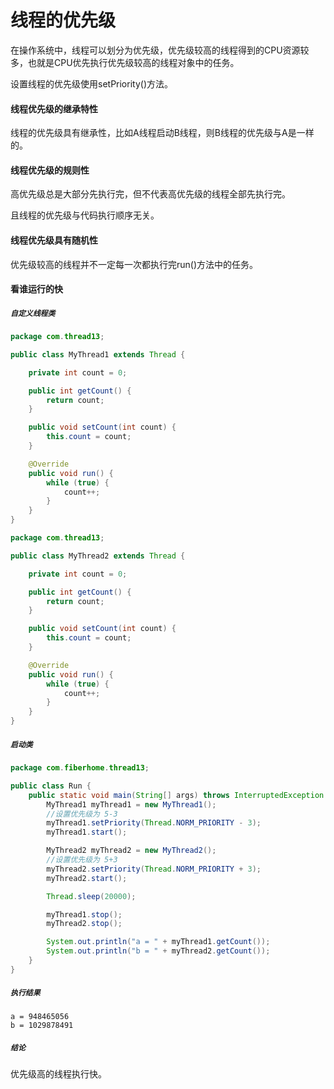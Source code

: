 # 线程的优先级

在操作系统中，线程可以划分为优先级，优先级较高的线程得到的CPU资源较多，也就是CPU优先执行优先级较高的线程对象中的任务。

设置线程的优先级使用setPriority()方法。

#### 线程优先级的继承特性

线程的优先级具有继承性，比如A线程启动B线程，则B线程的优先级与A是一样的。

#### 线程优先级的规则性

高优先级总是大部分先执行完，但不代表高优先级的线程全部先执行完。

且线程的优先级与代码执行顺序无关。

#### 线程优先级具有随机性

优先级较高的线程并不一定每一次都执行完run()方法中的任务。

#### 看谁运行的快

##### `自定义线程类`

```java
package com.thread13;

public class MyThread1 extends Thread {

    private int count = 0;

    public int getCount() {
        return count;
    }

    public void setCount(int count) {
        this.count = count;
    }

    @Override
    public void run() {
        while (true) {
            count++;
        }
    }
}
```

```java
package com.thread13;

public class MyThread2 extends Thread {

    private int count = 0;

    public int getCount() {
        return count;
    }

    public void setCount(int count) {
        this.count = count;
    }

    @Override
    public void run() {
        while (true) {
            count++;
        }
    }
}

```

##### `启动类`

```java
package com.fiberhome.thread13;

public class Run {
    public static void main(String[] args) throws InterruptedException {
        MyThread1 myThread1 = new MyThread1();
        //设置优先级为 5-3
        myThread1.setPriority(Thread.NORM_PRIORITY - 3);
        myThread1.start();

        MyThread2 myThread2 = new MyThread2();
        //设置优先级为 5+3
        myThread2.setPriority(Thread.NORM_PRIORITY + 3);
        myThread2.start();

        Thread.sleep(20000);

        myThread1.stop();
        myThread2.stop();

        System.out.println("a = " + myThread1.getCount());
        System.out.println("b = " + myThread2.getCount());
    }
}

```

##### `执行结果`

```
a = 948465056
b = 1029878491
```

##### `结论`

优先级高的线程执行快。





